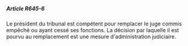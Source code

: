##### Article R645-6

Le président du tribunal est compétent pour remplacer le juge commis empêché ou ayant cessé ses fonctions. La décision par laquelle il est pourvu au remplacement est une mesure d'administration judiciaire.

